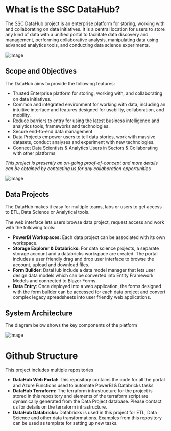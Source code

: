 
# What is the SSC DataHub?

The SSC DataHub project is an enterprise platform for storing, working with and collaborating on data initiatives.  It is a central location for users to store any kind of data with a unified portal to facilitate data discovery and management, performing collaborative analysis, manipulating data using advanced analytics tools, and conducting data science experiments.

![image](https://user-images.githubusercontent.com/82101285/129956914-9ebe7b07-25dd-4c2c-9da0-d8e8a2499c78.png)


## Scope and Objectives

The DataHub aims to provide the following features:
- Trusted Enterprise platform for storing, working with, and collaborating on data initiatives.
- Common and integrated environment for working with data, including an intuitive interface and features designed for usability, collaboration, and mobility.
- Reduce barriers to entry for using the latest business intelligence and analytics tools, frameworks and technologies.
- Secure end-to-end data management
- Data Projects empower users to tell data stories, work with massive datasets, conduct analyses and experiment with new technologies.
- Connect Data Scientists & Analytics Users in Sectors & Collaborating with other platforms

_This project is presently an on-going proof-of-concept and more details can be obtained by contacting us for any collaboration opportunities_

![image](https://user-images.githubusercontent.com/82101285/122599381-48a01d00-d03c-11eb-9bb8-a20d76646258.png)

## Data Projects

The DataHub makes it easy for multiple teams, labs or users to get access to ETL, Data Science or Analytical tools.

The web interface lets users browse data project, request access and work with the following tools:
- **PowerBI Workspaces:** Each data project can be associated with its own workspace.
- **Storage Explorer & Databricks:** For data science projects, a separate storage account and a databricks workspace are created. The portal includes a user friendly drag and drop user interface to browse the account, upload and download files.
- **Form Builder**: DataHub include a data model manager that lets user design data models which can be converted into Entity Framework Models and connected to Blazor Forms.
- **Data Entry**: Once deployed into a web application, the forms designed with the form builder can be accessed for each data project and convert complex legacy spreadsheets into user friendly web applications.

## System Architecture

The diagram below shows the key components of the platform

![image](https://user-images.githubusercontent.com/82101285/122604469-fd8a0800-d043-11eb-8e51-e1a3b3325ee2.png)

# Github Structure

This project includes multiple repositories
- **DataHub Web Portal:** This repository contains the code for all the portal and Azure Functions used to automate PowerBI & Databricks tasks
- **DataHub Terraform:** The terraform infrastructure for the project is stored in this repository and elements of the terraform script are dynamically generated from the Data Project database. Please contact us for details on the terraform infrastructure.
- **DataHub Databricks:** Databricks is used in this project for ETL, Data Science and other data transformations. Examples from this repository can be used as template for setting up new tasks.



